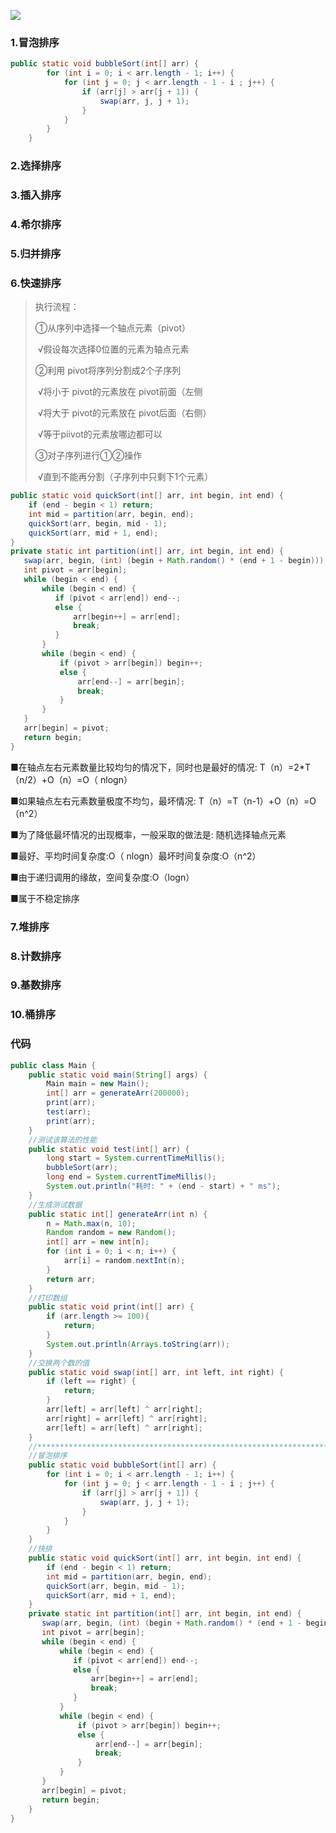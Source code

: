 

![](https://images2018.cnblogs.com/blog/849589/201804/849589-20180402133438219-1946132192.png)

### 1.冒泡排序

```java
public static void bubbleSort(int[] arr) {
        for (int i = 0; i < arr.length - 1; i++) {
            for (int j = 0; j < arr.length - 1 - i ; j++) {
                if (arr[j] > arr[j + 1]) {
                    swap(arr, j, j + 1);
                }
            }
        }
    }
```

### 2.选择排序

### 3.插入排序

### 4.希尔排序

### 5.归并排序

### 6.快速排序

> 执行流程：
>
> ①从序列中选择一个轴点元素（pⅳot）
>
> ​	√假设每次选择0位置的元素为轴点元素
>
> ②利用 pivot将序列分割成2个子序列
>
> ​	√将小于 pivot的元素放在 pivot前面（左侧
>
> ​	√将大于 pivot的元素放在 pivot后面（右侧）
>
> ​	√等于piⅳot的元素放哪边都可以
>
> ③对子序列进行①②操作
>
> ​	√直到不能再分割（子序列中只剩下1个元素）

```java
public static void quickSort(int[] arr, int begin, int end) {
    if (end - begin < 1) return;
    int mid = partition(arr, begin, end);
    quickSort(arr, begin, mid - 1);
    quickSort(arr, mid + 1, end);
}
private static int partition(int[] arr, int begin, int end) {
   swap(arr, begin, (int) (begin + Math.random() * (end + 1 - begin)));
   int pivot = arr[begin];
   while (begin < end) {
       while (begin < end) {
          if (pivot < arr[end]) end--;
          else {
              arr[begin++] = arr[end];
              break;
          }
       }
       while (begin < end) {
           if (pivot > arr[begin]) begin++;
           else {
               arr[end--] = arr[begin];
               break;
           }
       }
   }
   arr[begin] = pivot;
   return begin;
}
```

■在轴点左右元素数量比较均匀的情况下，同时也是最好的情况: T（n）=2*T（n/2）+O（n）=O（ nlogn）

■如果轴点左右元素数量极度不均匀，最坏情况: T（n）=T（n-1）+O（n）=O（n^2）

■为了降低最坏情况的出现概率，一般采取的做法是: 随机选择轴点元素

■最好、平均时间复杂度:O（ nlogn）最坏时间复杂度:O（n^2）

■由于递归调用的缘故，空间复杂度:O（logn）

■属于不稳定排序

### 7.堆排序

### 8.计数排序

### 9.基数排序

### 10.桶排序

### 代码

```java
public class Main {
    public static void main(String[] args) {
        Main main = new Main();
        int[] arr = generateArr(200000);
        print(arr);
        test(arr);
        print(arr);
    }
    //测试该算法的性能
    public static void test(int[] arr) {
        long start = System.currentTimeMillis();
        bubbleSort(arr);
        long end = System.currentTimeMillis();
        System.out.println("耗时: " + (end - start) + " ms");
    }
	//生成测试数据
    public static int[] generateArr(int n) {
        n = Math.max(n, 10);
        Random random = new Random();
        int[] arr = new int[n];
        for (int i = 0; i < n; i++) {
            arr[i] = random.nextInt(n);
        }
        return arr;
    }
    //打印数组
    public static void print(int[] arr) {
        if (arr.length >= 100){
            return;
        }
        System.out.println(Arrays.toString(arr));
    }
    //交换两个数的值
    public static void swap(int[] arr, int left, int right) {
        if (left == right) {
            return;
        }
        arr[left] = arr[left] ^ arr[right];
        arr[right] = arr[left] ^ arr[right];
        arr[left] = arr[left] ^ arr[right];
    }
    //*************************************************************************************
	//冒泡排序
    public static void bubbleSort(int[] arr) {
        for (int i = 0; i < arr.length - 1; i++) {
            for (int j = 0; j < arr.length - 1 - i ; j++) {
                if (arr[j] > arr[j + 1]) {
                    swap(arr, j, j + 1);
                }
            }
        }
    }
    //快排
    public static void quickSort(int[] arr, int begin, int end) {
        if (end - begin < 1) return;
        int mid = partition(arr, begin, end);
        quickSort(arr, begin, mid - 1);
        quickSort(arr, mid + 1, end);
    }
    private static int partition(int[] arr, int begin, int end) {
       swap(arr, begin, (int) (begin + Math.random() * (end + 1 - begin)));
       int pivot = arr[begin];
       while (begin < end) {
           while (begin < end) {
              if (pivot < arr[end]) end--;
              else {
                  arr[begin++] = arr[end];
                  break;
              }
           }
           while (begin < end) {
               if (pivot > arr[begin]) begin++;
               else {
                   arr[end--] = arr[begin];
                   break;
               }
           }
       }
       arr[begin] = pivot;
       return begin;
    }
}
```
